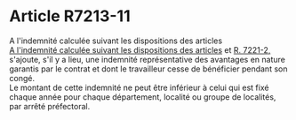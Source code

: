 # Article R7213-11

  
A l'indemnité calculée suivant les dispositions des articles [  
A l'indemnité calculée suivant les dispositions des articles][1] et [R. 7221-2,][2] s'ajoute, s'il y a lieu, une indemnité représentative des avantages en nature garantis par le contrat et dont le travailleur cesse de bénéficier pendant son congé.   
Le montant de cette indemnité ne peut être inférieur à celui qui est fixé chaque année pour chaque département, localité ou groupe de localités, par arrêté préfectoral.

 [1]: /affichCodeArticle.do?cidTexte=LEGITEXT000006072050&idArticle=LEGIARTI000018499928&dateTexte=&categorieLien=cid
 [2]: /affichCodeArticle.do?cidTexte=LEGITEXT000006072050&idArticle=LEGIARTI000018500036&dateTexte=&categorieLien=cid